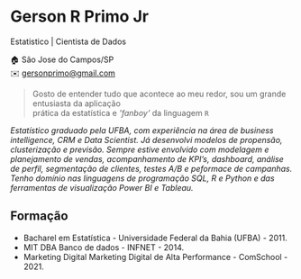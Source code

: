 # Gerson R Primo Jr
Estatistico | Cientista de Dados

:house:    São Jose do Campos/SP <br>
:envelope: gersonprimo@gmail.com

> Gosto de entender tudo que acontece ao meu redor, sou um grande entusiasta da aplicação  
> prática da estatística e *'fanboy'* da linguagem `R` 

*Estatístico graduado pela UFBA, com experiência na área de business intelligence, CRM e Data Scientist. Já desenvolvi modelos de propensão, clusterização e previsão. Sempre estive envolvido com modelagem e planejamento de vendas, acompanhamento de KPI’s, dashboard, análise de perfil, segmentação de clientes, testes A/B e peformace de campanhas. Tenho domínio nas linguagens de programação SQL, R e Python e das ferramentas de visualização Power BI e Tableau.*


## Formação
- Bacharel em Estatística - Universidade Federal da Bahia (UFBA) - 2011.
- MIT DBA Banco de dados - INFNET - 2014.
- Marketing Digital Marketing Digital de Alta Performance - ComSchool - 2021.

